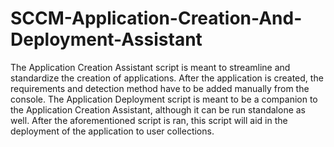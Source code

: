 # SCCM-Application-Creation-And-Deployment-Assistant
The Application Creation Assistant script is meant to streamline and standardize the creation of applications. After the application is created, the requirements and detection method have to be added manually from the console. The Application Deployment script is meant to be a companion to the Application Creation Assistant, although it can be run standalone as well. After the aforementioned script is ran, this script will aid in the deployment of the application to user collections. 
